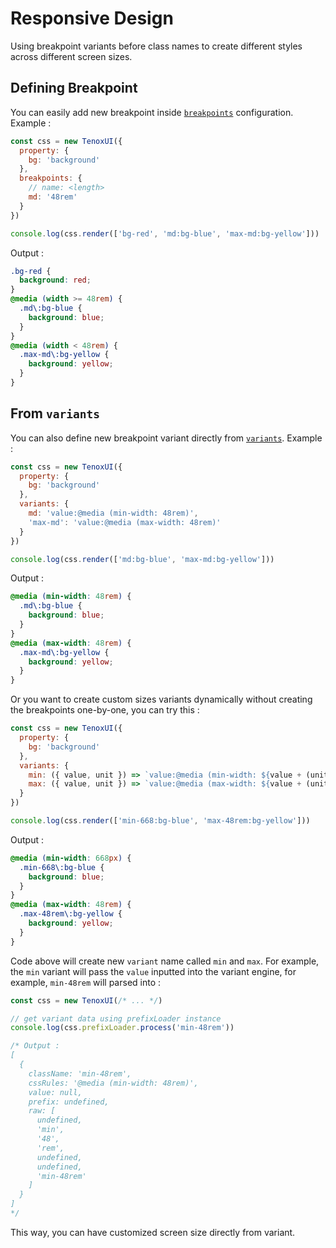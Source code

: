 # Responsive Design

Using breakpoint variants before class names to create different styles across different screen sizes.

## Defining Breakpoint

You can easily add new breakpoint inside [`breakpoints`](/docs/config/intro.md#breakpoints) configuration. Example :

```javascript
const css = new TenoxUI({
  property: {
    bg: 'background'
  },
  breakpoints: {
    // name: <length>
    md: '48rem'
  }
})

console.log(css.render(['bg-red', 'md:bg-blue', 'max-md:bg-yellow']))
```

Output :

```css
.bg-red {
  background: red;
}
@media (width >= 48rem) {
  .md\:bg-blue {
    background: blue;
  }
}
@media (width < 48rem) {
  .max-md\:bg-yellow {
    background: yellow;
  }
}
```

## From `variants`

You can also define new breakpoint variant directly from [`variants`](/docs/config/intro.md#breakpoints). Example :

```javascript
const css = new TenoxUI({
  property: {
    bg: 'background'
  },
  variants: {
    md: 'value:@media (min-width: 48rem)',
    'max-md': 'value:@media (max-width: 48rem)'
  }
})

console.log(css.render(['md:bg-blue', 'max-md:bg-yellow']))
```

Output :

```css
@media (min-width: 48rem) {
  .md\:bg-blue {
    background: blue;
  }
}
@media (max-width: 48rem) {
  .max-md\:bg-yellow {
    background: yellow;
  }
}
```

Or you want to create custom sizes variants dynamically without creating the breakpoints one-by-one, you can try this :

```javascript
const css = new TenoxUI({
  property: {
    bg: 'background'
  },
  variants: {
    min: ({ value, unit }) => `value:@media (min-width: ${value + (unit || 'px')})`,
    max: ({ value, unit }) => `value:@media (max-width: ${value + (unit || 'px')})`
  }
})

console.log(css.render(['min-668:bg-blue', 'max-48rem:bg-yellow']))
```

Output :

```css
@media (min-width: 668px) {
  .min-668\:bg-blue {
    background: blue;
  }
}
@media (max-width: 48rem) {
  .max-48rem\:bg-yellow {
    background: yellow;
  }
}
```

Code above will create new `variant` name called `min` and `max`. For example, the `min` variant will pass the `value` inputted into the variant engine, for example, `min-48rem` will parsed into :

```javascript
const css = new TenoxUI(/* ... */)

// get variant data using prefixLoader instance
console.log(css.prefixLoader.process('min-48rem'))

/* Output :
[
  {
    className: 'min-48rem',
    cssRules: '@media (min-width: 48rem)',
    value: null,
    prefix: undefined,
    raw: [
      undefined,
      'min',
      '48',
      'rem',
      undefined,
      undefined,
      'min-48rem'
    ]
  }
]
*/
```

This way, you can have customized screen size directly from variant.
